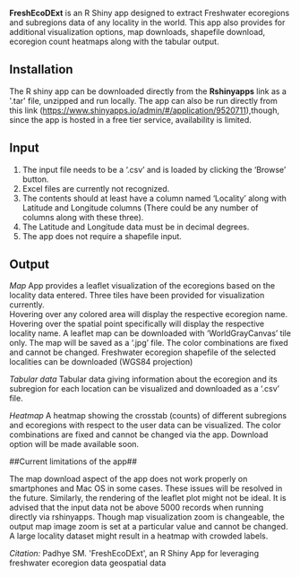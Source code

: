 
**FreshEcoDExt** is an R Shiny app designed to extract Freshwater ecoregions and subregions data of any locality in the world. 
This app also provides for additional visualization options, map downloads, 
shapefile download, ecoregion count heatmaps along with the tabular output. 

## Installation

The R shiny app can be downloaded directly from the **Rshinyapps** link as a '.tar' file,  unzipped and run locally. The app can also be
run directly from this link (<https://www.shinyapps.io/admin/#/application/9520711>),though, 
since the app is hosted in a free tier service, availability is limited. 

## Input

1.  The input file needs to be a ‘.csv’ and is loaded by clicking the ‘Browse’ button. 
2.  Excel files are currently not recognized.
3.  The contents should at least have a column named ‘Locality’ along with Latitude and Longitude columns
   (There could be any number of columns along with these three).
4.  The Latitude and Longitude data must be in decimal degrees. 
5.  The app does not require a shapefile input.

## Output

*Map* 
App provides a leaflet visualization of the ecoregions based on the locality data entered. Three tiles have been provided for visualization currently.  
Hovering over any colored area will display the respective ecoregion name. Hovering over the spatial point specifically will display the respective locality name. 
A leaflet map can be downloaded with ‘WorldGrayCanvas’ tile only. The map will be saved as a ‘.jpg’ file. The color combinations are fixed and cannot be changed.
Freshwater ecoregion shapefile of the selected localities can be downloaded (WGS84 projection)

*Tabular data*
Tabular data giving information about the ecoregion and its subregion for each location can be visualized and downloaded as a ‘.csv’ file.

*Heatmap*
A heatmap showing the crosstab (counts) of different subregions and ecoregions with respect to the user data can be visualized. The color combinations are fixed 
and cannot be changed via the app. Download option will be made available soon.

##Current limitations of the app##

The map download aspect of the app does not work properly on smartphones and Mac OS in some cases. These issues will be resolved in the future. 
Similarly, the rendering of the leaflet plot might not be ideal. It is advised that the input data not be above 5000 records when running directly via rshinyapps.
Though map visualization zoom is changeable, the output map image zoom is set at a particular value and cannot be changed.
A large locality dataset might result in a heatmap with crowded labels.

*Citation:* Padhye SM. 'FreshEcoDExt', an R Shiny App for leveraging freshwater ecoregion data geospatial data
